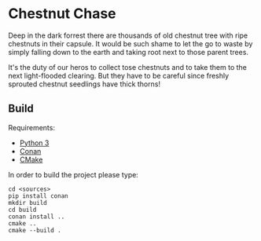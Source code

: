 Chestnut Chase
==============

Deep in the dark forrest there are thousands of old chestnut tree with
ripe chestnuts in their capsule. It would be such shame to let the go
to waste by simply falling down to the earth and taking root next to
those parent trees.

It's the duty of our heros to collect tose chestnuts and to take them
to the next light-flooded clearing. But they have to be careful since
freshly sprouted chestnut seedlings have thick thorns!

Build
-----

Requirements:

 * [Python 3](https://www.python.org/)
 * [Conan](https://conan.io/)
 * [CMake](https://cmake.org/)

In order to build the project please type:

    cd <sources>
    pip install conan
    mkdir build
    cd build
    conan install ..
    cmake ..
    cmake --build .
